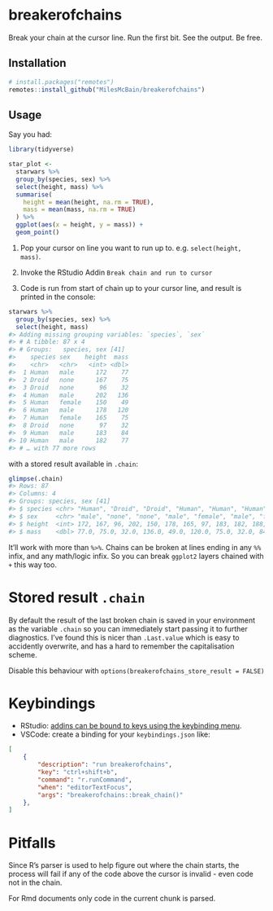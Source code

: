 
<!-- README.md is generated from README.Rmd. Please edit that file -->

# breakerofchains

<!-- badges: start -->

<!-- badges: end -->

Break your chain at the cursor line. Run the first bit. See the output.
Be free.

## Installation

``` r
# install.packages("remotes")
remotes::install_github("MilesMcBain/breakerofchains")
```

## Usage

Say you had:

``` r
library(tidyverse)

star_plot <-
  starwars %>%
  group_by(species, sex) %>%
  select(height, mass) %>%
  summarise(
    height = mean(height, na.rm = TRUE),
    mass = mean(mass, na.rm = TRUE)
  ) %>%
  ggplot(aes(x = height, y = mass)) +
  geom_point()
```

1.  Pop your cursor on line you want to run up to. e.g. `select(height,
    mass)`.

2.  Invoke the RStudio Addin `Break chain and run to cursor`

3.  Code is run from start of chain up to your cursor line, and result
    is printed in the console:

<!-- end list -->

``` r
starwars %>%
  group_by(species, sex) %>%
  select(height, mass)
#> Adding missing grouping variables: `species`, `sex`
#> # A tibble: 87 x 4
#> # Groups:   species, sex [41]
#>    species sex    height  mass
#>    <chr>   <chr>   <int> <dbl>
#>  1 Human   male      172    77
#>  2 Droid   none      167    75
#>  3 Droid   none       96    32
#>  4 Human   male      202   136
#>  5 Human   female    150    49
#>  6 Human   male      178   120
#>  7 Human   female    165    75
#>  8 Droid   none       97    32
#>  9 Human   male      183    84
#> 10 Human   male      182    77
#> # … with 77 more rows
```

with a stored result available in `.chain`:

``` r
glimpse(.chain)
#> Rows: 87
#> Columns: 4
#> Groups: species, sex [41]
#> $ species <chr> "Human", "Droid", "Droid", "Human", "Human", "Human", "Human",…
#> $ sex     <chr> "male", "none", "none", "male", "female", "male", "female", "n…
#> $ height  <int> 172, 167, 96, 202, 150, 178, 165, 97, 183, 182, 188, 180, 228,…
#> $ mass    <dbl> 77.0, 75.0, 32.0, 136.0, 49.0, 120.0, 75.0, 32.0, 84.0, 77.0, …
```

It’ll work with more than `%>%`. Chains can be broken at lines ending in
any `%%` infix, and any math/logic infix. So you can break `ggplot2`
layers chained with `+` this way too.

# Stored result `.chain`

By default the result of the last broken chain is saved in your
environment as the variable `.chain` so you can immediately start
passing it to further diagnostics. I’ve found this is nicer than
`.Last.value` which is easy to accidently overwrite, and has a hard to
remember the capitalisation scheme.

Disable this behaviour with `options(breakerofchains_store_result =
FALSE)`

# Keybindings

  - RStudio: [addins can be bound to keys using the keybinding
    menu](https://www.infoworld.com/article/3327573/do-more-with-r-rstudio-addins-and-keyboard-shortcuts.html).
  - VSCode: create a binding for your `keybindings.json` like:

<!-- end list -->

``` json
[
    {
        "description": "run breakerofchains",
        "key": "ctrl+shift+b",
        "command": "r.runCommand",
        "when": "editorTextFocus",
        "args": "breakerofchains::break_chain()"
    },
]
```

# Pitfalls

Since R’s parser is used to help figure out where the chain starts, the
process will fail if any of the code above the cursor is invalid - even
code not in the chain.

For Rmd documents only code in the current chunk is parsed.
